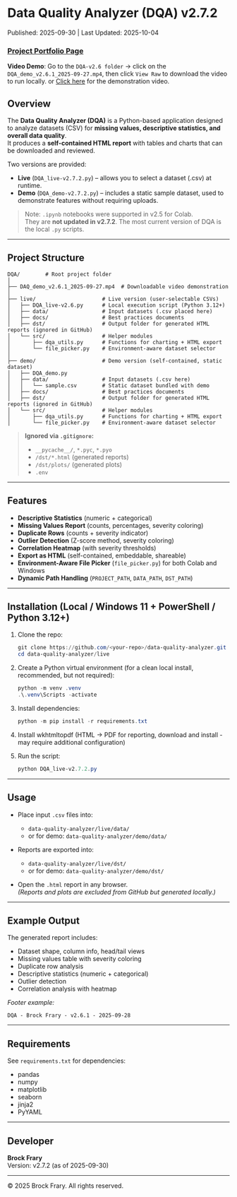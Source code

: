 # Data Quality Analyzer (DQA) v2.7.2
Published:  2025-09-30 | Last Updated: 2025-10-04

### **[Project Portfolio Page](https://github.com/VoxSecuritatis/Project-Data-Science-DQA)**

**Video Demo**: Go to the `DQA-v2.6 folder` -> click on the `DQA_demo_v2.6.1_2025-09-27.mp4`, then click `View Raw` to download the video to run locally.
or [Click here](https://github.com/VoxSecuritatis/data-quality-analyzer/blob/main/DQA-v2.6/DAQ_demo_v2.6.1_2025-09-27.mp4) for the demonstration video.

## Overview
The **Data Quality Analyzer (DQA)** is a Python-based application designed to analyze datasets (CSV) for **missing values, descriptive statistics, and overall data quality**.  
It produces a **self-contained HTML report** with tables and charts that can be downloaded and reviewed.  

Two versions are provided:
- **Live** (`DQA_live-v2.7.2.py`) – allows you to select a dataset (.csv) at runtime.
- **Demo** (`DQA_demo-v2.7.2.py`) – includes a static sample dataset, used to demonstrate features without requiring uploads.

> Note: `.ipynb` notebooks were supported in v2.5 for Colab.  
> They are **not updated in v2.7.2**. The most current version of DQA is the local `.py` scripts.

---

## Project Structure
```
DQA/        # Root project folder
│
├── DAQ_demo_v2.6.1_2025-09-27.mp4	# Downloadable video demonstration
│
├── live/                     # Live version (user-selectable CSVs)
│   ├── DQA_live-v2.6.py      # Local execution script (Python 3.12+)
│   ├── data/                 # Input datasets (.csv placed here)
│   ├── docs/                 # Best practices documents
│   ├── dst/                  # Output folder for generated HTML reports (ignored in GitHub)
│   └── src/                  # Helper modules
│       ├── dqa_utils.py      # Functions for charting + HTML export
│       └── file_picker.py    # Environment-aware dataset selector
│
├── demo/                     # Demo version (self-contained, static dataset)
│   ├── DQA_demo.py
│   ├── data/                 # Input datasets (.csv here)
│   │   └── sample.csv        # Static dataset bundled with demo
│   ├── docs/                 # Best practices documents
│   ├── dst/                  # Output folder for generated HTML reports (ignored in GitHub)
│   └── src/                  # Helper modules
│       ├── dqa_utils.py      # Functions for charting + HTML export
│       └── file_picker.py    # Environment-aware dataset selector
```

> **Ignored via `.gitignore`:**  
> - `__pycache__/`, `*.pyc`, `*.pyo`  
> - `/dst/*.html` (generated reports)  
> - `/dst/plots/` (generated plots)  
> - `.env`  

---

## Features
- **Descriptive Statistics** (numeric + categorical)
- **Missing Values Report** (counts, percentages, severity coloring)
- **Duplicate Rows** (counts + severity indicator)
- **Outlier Detection** (Z-score method, severity coloring)
- **Correlation Heatmap** (with severity thresholds)
- **Export as HTML** (self-contained, embeddable, shareable)
- **Environment-Aware File Picker** (`file_picker.py`) for both Colab and Windows
- **Dynamic Path Handling** (`PROJECT_PATH`, `DATA_PATH`, `DST_PATH`)

---

## Installation (Local / Windows 11 + PowerShell / Python 3.12+)

1. Clone the repo:
   ```powershell
   git clone https://github.com/<your-repo>/data-quality-analyzer.git
   cd data-quality-analyzer/live
   ```

2. Create a Python virtual environment (for a clean local install, recommended, but not required):
   ```powershell
   python -m venv .venv
   .\.venv\Scripts -activate
   ```

3. Install dependencies:
   ```powershell
   python -m pip install -r requirements.txt
   ```
4. Install wkhtmltopdf (HTML -> PDF for reporting, download and install - may require additional configuration)

5. Run the script:
   ```powershell
   python DQA_live-v2.7.2.py
   ```

---

## Usage

- Place input `.csv` files into:
  - `data-quality-analyzer/live/data/`
  - or for demo: `data-quality-analyzer/demo/data/`

- Reports are exported into:
  - `data-quality-analyzer/live/dst/`
  - or for demo: `data-quality-analyzer/demo/dst/`

- Open the `.html` report in any browser.  
  *(Reports and plots are excluded from GitHub but generated locally.)*

---

## Example Output

The generated report includes:
- Dataset shape, column info, head/tail views
- Missing values table with severity coloring
- Duplicate row analysis
- Descriptive statistics (numeric + categorical)
- Outlier detection
- Correlation analysis with heatmap

*Footer example:*
```
DQA - Brock Frary - v2.6.1 - 2025-09-28
```

---

## Requirements
See `requirements.txt` for dependencies:
- pandas  
- numpy  
- matplotlib  
- seaborn  
- jinja2
- PyYAML

---

## Developer
**Brock Frary**  
Version: v2.7.2 (as of 2025-09-30)  

---

© 2025 Brock Frary. All rights reserved.
